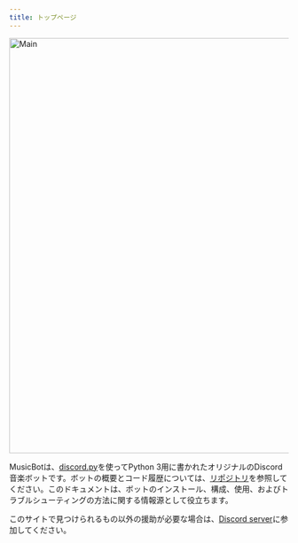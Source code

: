 ```yaml
---
title: トップページ
---
```


<img class="doc-img" src="https://i.imgur.com/EZljY52.png" alt="Main" style="width: 750px;"/>

MusicBotは、[discord.py](https://github.com/Rapptz/discord.py)を使ってPython 3用に書かれたオリジナルのDiscord音楽ボットです。ボットの概要とコード履歴については、[リポジトリ](https://github.com/kosugikun/MusicBot)を参照してください。このドキュメントは、ボットのインストール、構成、使用、およびトラブルシューティングの方法に関する情報源として役立ちます。

このサイトで見つけられるもの以外の援助が必要な場合は、[Discord server](https://discord.gg/DuN7jvh)に参加してください。
<script type="text/javascript" src="//cdn.jsdelivr.net/discord-widget/1.0/discord-widget.min.js"></script>
<script type="text/javascript">
discordWidget.init({
  serverId: '414411462207995904',
  title: 'MusicBot JP',
  join: true,
  alphabetical: true,
  theme: 'dark',
  hideChannels: ['Channel Name 1', 'Channel Name 2'],
  showAllUsers: true,
  allUsersDefaultState: false,
  showNick: true
});
discordWidget.render();
</script>

<div class="discord-widget"></div>
